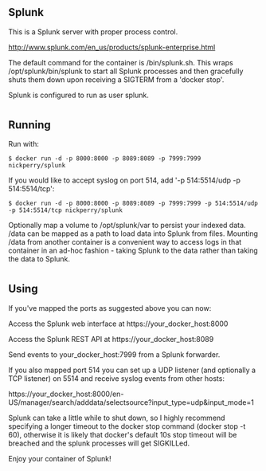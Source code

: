 #

Splunk
----------------------------------------------------------------------
 
This is a Splunk server with proper process control.

http://www.splunk.com/en_us/products/splunk-enterprise.html

The default command for the container is /bin/splunk.sh. This wraps /opt/splunk/bin/splunk to start all Splunk processes and then gracefully shuts them down upon receiving a SIGTERM from a 'docker stop'.

Splunk is configured to run as user splunk.

#

Running
----------------------------------------------------------------------

Run with:

    $ docker run -d -p 8000:8000 -p 8089:8089 -p 7999:7999 nickperry/splunk

If you would like to accept syslog on port 514, add '-p 514:5514/udp -p 514:5514/tcp':

    $ docker run -d -p 8000:8000 -p 8089:8089 -p 7999:7999 -p 514:5514/udp -p 514:5514/tcp nickperry/splunk

Optionally map a volume to /opt/splunk/var to persist your indexed data. /data can be mapped as a path to load data into Splunk from files. Mounting /data from another container is a convenient way to access logs in that container in an ad-hoc fashion - taking Splunk to the data rather than taking the data to Splunk. 

#

Using
----------------------------------------------------------------------

If you've mapped the ports as suggested above you can now:

Access the Splunk web interface at https://your_docker_host:8000

Access the Splunk REST API at https://your_docker_host:8089

Send events to your_docker_host:7999 from a Splunk forwarder.

If you also mapped port 514 you can set up a UDP listener (and optionally a TCP listener) on 5514 and receive syslog events from other hosts:

https://your_docker_host:8000/en-US/manager/search/adddata/selectsource?input_type=udp&input_mode=1

Splunk can take a little while to shut down, so I highly recommend specifying a longer timeout to the docker stop command (docker stop -t 60), otherwise it is likely that docker's default 10s stop timeout will be breached and the splunk processes will get SIGKILLed.

Enjoy your container of Splunk!
